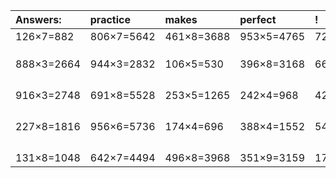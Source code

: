 | Answers: | practice | makes | perfect | ! |
| :--- | :--- | :--- | :--- | :--- |
| 126×7=882 | 806×7=5642 | 461×8=3688 | 953×5=4765 | 723×3=2169 | 
|   |   |   |   |   | 
|   |   |   |   |   | 
|   |   |   |   |   | 
| 888×3=2664 | 944×3=2832 | 106×5=530 | 396×8=3168 | 660×2=1320 | 
|   |   |   |   |   | 
|   |   |   |   |   | 
|   |   |   |   |   | 
|   |   |   |   |   | 
| 916×3=2748 | 691×8=5528 | 253×5=1265 | 242×4=968 | 426×5=2130 | 
|   |   |   |   |   | 
|   |   |   |   |   | 
|   |   |   |   |   | 
|   |   |   |   |   | 
| 227×8=1816 | 956×6=5736 | 174×4=696 | 388×4=1552 | 545×6=3270 | 
|   |   |   |   |   | 
|   |   |   |   |   | 
|   |   |   |   |   | 
|   |   |   |   |   | 
| 131×8=1048 | 642×7=4494 | 496×8=3968 | 351×9=3159 | 172×7=1204 | 
